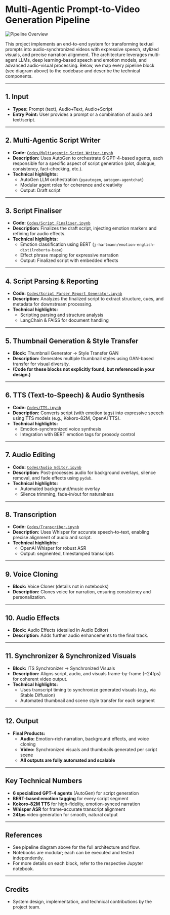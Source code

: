 # Multi-Agentic Prompt-to-Video Generation Pipeline

![Pipeline Overview](image1)

This project implements an end-to-end system for transforming textual prompts into audio-synchronized videos with expressive speech, stylized visuals, and precise narration alignment. The architecture leverages multi-agent LLMs, deep learning-based speech and emotion models, and advanced audio-visual processing. Below, we map every pipeline block (see diagram above) to the codebase and describe the technical components.

---

## 1. Input

- **Types:** Prompt (text), Audio+Text, Audio+Script
- **Entry Point:** User provides a prompt or a combination of audio and text/script.

---

## 2. Multi-Agentic Script Writer

- **Code:** [`Codes/Multiagentic Script Writer.ipynb`](Codes/Multiagentic%20Script%20Writer.ipynb)
- **Description:** Uses AutoGen to orchestrate 6 GPT-4-based agents, each responsible for a specific aspect of script generation (plot, dialogue, consistency, fact-checking, etc.).
- **Technical highlights:**
    - AutoGen LLM orchestration (`pyautogen`, `autogen-agentchat`)
    - Modular agent roles for coherence and creativity
    - Output: Draft script

---

## 3. Script Finaliser

- **Code:** [`Codes/Script Finaliser.ipynb`](Codes/Script%20Finaliser.ipynb)
- **Description:** Finalizes the draft script, injecting emotion markers and refining for audio effects.
- **Technical highlights:**
    - Emotion classification using BERT (`j-hartmann/emotion-english-distilroberta-base`)
    - Effect phrase mapping for expressive narration
    - Output: Finalized script with embedded effects

---

## 4. Script Parsing & Reporting

- **Code:** [`Codes/Script Parser Report Generator.ipynb`](Codes/Script%20Parser%20Report%20Generator.ipynb)
- **Description:** Analyzes the finalized script to extract structure, cues, and metadata for downstream processing.
- **Technical highlights:**
    - Scripting parsing and structure analysis
    - LangChain & FAISS for document handling

---

## 5. Thumbnail Generation & Style Transfer

- **Block:** Thumbnail Generator → Style Transfer GAN
- **Description:** Generates multiple thumbnail styles using GAN-based transfer for visual diversity.
- **(Code for these blocks not explicitly found, but referenced in your design.)**

---

## 6. TTS (Text-to-Speech) & Audio Synthesis

- **Code:** [`Codes/TTS.ipynb`](Codes/TTS.ipynb)
- **Description:** Converts script (with emotion tags) into expressive speech using TTS models (e.g., Kokoro-82M, OpenAI TTS).
- **Technical highlights:**
    - Emotion-synchronized voice synthesis
    - Integration with BERT emotion tags for prosody control

---

## 7. Audio Editing

- **Code:** [`Codes/Audio Editor.ipynb`](Codes/Audio%20Editor.ipynb)
- **Description:** Post-processes audio for background overlays, silence removal, and fade effects using `pydub`.
- **Technical highlights:**
    - Automated background/music overlay
    - Silence trimming, fade-in/out for naturalness

---

## 8. Transcription

- **Code:** [`Codes/Transcriber.ipynb`](Codes/Transcriber.ipynb)
- **Description:** Uses Whisper for accurate speech-to-text, enabling precise alignment of audio and script.
- **Technical highlights:**
    - OpenAI Whisper for robust ASR
    - Output: segmented, timestamped transcripts

---

## 9. Voice Cloning

- **Block:** Voice Cloner (details not in notebooks)
- **Description:** Clones voice for narration, ensuring consistency and personalization.

---

## 10. Audio Effects

- **Block:** Audio Effects (detailed in Audio Editor)
- **Description:** Adds further audio enhancements to the final track.

---

## 11. Synchronizer & Synchronized Visuals

- **Block:** ITS Synchronizer → Synchronized Visuals
- **Description:** Aligns script, audio, and visuals frame-by-frame (~24fps) for coherent video output.
- **Technical highlights:**
    - Uses transcript timing to synchronize generated visuals (e.g., via Stable Diffusion)
    - Automated thumbnail and scene style transfer for each segment

---

## 12. Output

- **Final Products:**
    - **Audio:** Emotion-rich narration, background effects, and voice cloning
    - **Video:** Synchronized visuals and thumbnails generated per script scene
    - **All outputs are fully automated and scalable**

---

## Key Technical Numbers

- **6 specialized GPT-4 agents** (AutoGen) for script generation
- **BERT-based emotion tagging** for every script segment
- **Kokoro-82M TTS** for high-fidelity, emotion-synced narration
- **Whisper ASR** for frame-accurate transcript alignment
- **24fps** video generation for smooth, natural output

---

## References

- See pipeline diagram above for the full architecture and flow.
- Notebooks are modular; each can be executed and tested independently.
- For more details on each block, refer to the respective Jupyter notebook.

---

## Credits

- System design, implementation, and technical contributions by the project team.